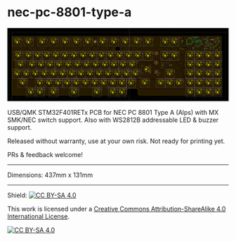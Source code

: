 # nec-pc-8801-type-a

![Screenshot of PCB](screenshot.png)

USB/QMK STM32F401RETx PCB for NEC PC 8801 Type A (Alps) with MX SMK/NEC switch support.  Also with WS2812B addressable LED & buzzer support.  

Released without warranty, use at your own risk.  Not ready for printing yet.

PRs & feedback welcome!

---

Dimensions: 437mm x 131mm

---

Shield: [![CC BY-SA 4.0][cc-by-sa-shield]][cc-by-sa]

This work is licensed under a
[Creative Commons Attribution-ShareAlike 4.0 International License][cc-by-sa].

[![CC BY-SA 4.0][cc-by-sa-image]][cc-by-sa]

[cc-by-sa]: http://creativecommons.org/licenses/by-sa/4.0/
[cc-by-sa-image]: https://licensebuttons.net/l/by-sa/4.0/88x31.png
[cc-by-sa-shield]: https://img.shields.io/badge/License-CC%20BY--SA%204.0-lightgrey.svg
